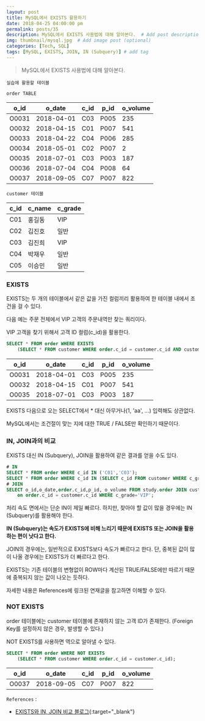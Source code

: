```yaml
---
layout: post
title: MySQL에서 EXISTS 활용하기
date: 2018-04-25 04:00:00 pm
permalink: posts/35
description: MySQL에서 EXISTS 사용법에 대해 알아본다.  # Add post description (optional)
img: thumbnail/mysql.jpg  # Add image post (optional)
categories: [Tech, SQL]
tags: [MySQL, EXISTS, JOIN, IN (Subquery)] # add tag
---
```


> MySQL에서 EXISTS 사용법에 대해 알아본다.

`실습에 활용할 테이블`

`order TABLE`

| o_id  | o_date     | c_id | p_id | o_volume |
|-------|------------|------|------|----------|
| O0031 | 2018-04-01 | C03  | P005 |      235 |
| O0032 | 2018-04-15 | C01  | P007 |      541 |
| O0033 | 2018-04-22 | C04  | P006 |      285 |
| O0034 | 2018-05-01 | C02  | P007 |        2 |
| O0035 | 2018-07-01 | C03  | P003 |      187 |
| O0036 | 2018-07-04 | C04  | P008 |       64 |
| O0037 | 2018-09-05 | C07  | P007 |      822 |

`customer 테이블`

| c_id | c_name    | c_grade |
|------|-----------|---------|
| C01  | 홍길동    | VIP     |
| C02  | 김진호    | 일반    |
| C03  | 김진희    | VIP     |
| C04  | 박재우    | 일반    |
| C05  | 이승민    | 일반    |

### EXISTS

EXISTS는 두 개의 테이블에서 같은 값을 가진 컬럼끼리 활용하여 한 테이블 내에서 조건을 걸 수 있다.

다음 예는 주문 전체에서 VIP 고객의 주문내역만 찾는 쿼리이다.

VIP 고객을 찾기 위해서 고객 ID 컬럼(c_id)을 활용한다.

``` sql
SELECT * FROM order WHERE EXISTS 
    (SELECT * FROM customer WHERE order.c_id = customer.c_id AND customer.c_grade='VIP');
```

| o_id  | o_date     | c_id | p_id | o_volume |
|-------|------------|------|------|----------|
| O0031 | 2018-04-01 | C03  | P005 |      235 |
| O0032 | 2018-04-15 | C01  | P007 |      541 |
| O0035 | 2018-07-01 | C03  | P003 |      187 |

EXISTS 다음으로 오는 SELECT에서 * 대신 아무거나(1, 'aa', ...) 입력해도 상관없다. 

MySQL에서는 조건절이 맞는 지에 대한 TRUE / FALSE만 확인하기 때문이다.

### IN, JOIN과의 비교

EXISTS 대신 IN (Subquery), JOIN을 활용하여 같은 결과를 얻을 수도 있다.

``` sql
# IN
SELECT * FROM order WHERE c_id IN ('C01','C03');
SELECT * FROM order WHERE c_id IN (SELECT c_id FROM customer WHERE c_grade='VIP');
# JOIN
SELECT o_id,o_date,order.c_id,p_id, o_volume FROM study.order JOIN customer 
    on order.c_id = customer.c_id WHERE c_grade='VIP';
```

처리 속도 면에서는 단순 IN이 제일 빠르다. 하지만, 찾아야 할 값이 많을 경우에는 IN (Subquery)를 활용해야 한다. 

**IN (Subquery)는 속도가 EXISTS에 비해 느리기 때문에 EXISTS 또는 JOIN을 활용하는 편이 낫다고 한다.**

JOIN의 경우에는, 일반적으로 EXISTS보다 속도가 빠르다고 한다. 단, 중복된 값이 많이 나올 경우에는 EXISTS가 더 빠르다고 한다.

EXISTS는 기존 테이블의 변형없이 ROW마다 계산된 TRUE/FALSE에만 따르기 때문에 중복되지 않는 값이 나오는 듯하다.

자세한 내용은 References에 링크된 연재글을 참고하면 이해할 수 있다.

### NOT EXISTS

order 테이블에는 customer 테이블에 존재하지 않는 고객 ID가 존재한다. (Foreign Key를 설정하지 않은 경우, 발생할 수 있다.)

NOT EXISTS를 사용하면 역으로 알아낼 수 있다.

``` sql
SELECT * FROM order WHERE NOT EXISTS 
    (SELECT * FROM customer WHERE order.c_id = customer.c_id);
```

| o_id  | o_date     | c_id | p_id | o_volume |
|-------|------------|------|------|----------|
| O0037 | 2018-09-05 | C07  | P007 |      822 |

`References` : 

* [EXISTS와 IN, JOIN 비교 블로그](http://mysqlguru.github.io/mysql/2014/05/22/avoid-mysql-in.html){:target="_blank"}